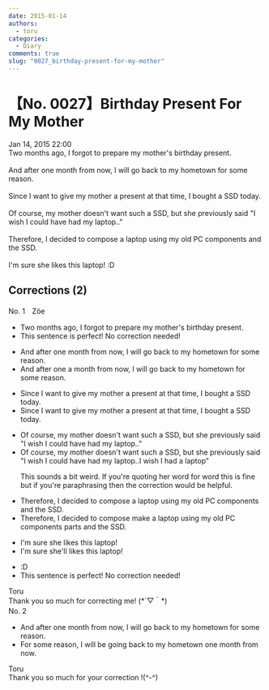 ```yaml
---
date: 2015-01-14
authors:
  - toru
categories:
  - Diary
comments: true
slug: "0027_birthday-present-for-my-mother"
---
```


# 【No. 0027】Birthday Present For My Mother
<div class="date">Jan 14, 2015 22:00</div>
<div id="post"><div id="body_show_ori">
Two months ago, I forgot to prepare my mother's birthday present.<br/><br/>And after one month from now, I will go back to my hometown for some reason.<br/><br/>Since I want to give my mother a present at that time, I bought a SSD today.<br/><br/>Of course, my mother doesn't want such a SSD, but she previously said "I wish I could have had my laptop.."<br/><br/>Therefore, I decided to compose a laptop using my old PC components and the SSD.<br/><br/>I'm sure she likes this laptop! :D
</div></div>

<!-- more -->


## Corrections (2)
<div id="block"><div class="first_name"> No. 1　<span class="just_name">Zöe</span></div><div id="block2">
<ul class="correction_field">
<li class="incorrect">Two months ago, I forgot to prepare my mother's birthday present.</li>
<li class="corrected perfect">This sentence is perfect! No correction needed!</li>
</ul>
<ul class="correction_field">
<li class="incorrect">And after one month from now, I will go back to my hometown for some reason.</li>
<li class="corrected correct">
And <span class="sline">after one</span> <span class="f_red">a</span> month from now, I will go back to my hometown for some reason.
</li>
</ul>
<ul class="correction_field">
<li class="incorrect">Since I want to give my mother a present at that time, I bought a SSD today.</li>
<li class="corrected correct">
Since I want to give my mother a present <span class="sline">at that time</span>, I bought a SSD today.
</li>
</ul>
<ul class="correction_field">
<li class="incorrect">Of course, my mother doesn't want such a SSD, but she previously said "I wish I could have had my laptop.."</li>
<li class="corrected correct">
Of course, my mother doesn't want such a SSD, but she previously said "<span class="f_gray">I wish I could have had my laptop..</span><span class="f_blue">I wish I had a laptop</span>" 
<p class="correction_comment">This sounds a bit weird. If you're quoting her word for word this is fine but if you're paraphrasing then the correction would be helpful.</p>
</li>
</ul>
<ul class="correction_field">
<li class="incorrect">Therefore, I decided to compose a laptop using my old PC components and the SSD.</li>
<li class="corrected correct">
Therefore, I decided to <span class="sline">compose</span><span class="f_blue"> make</span> a laptop using my old PC <span class="sline">components</span><span class="f_blue"> parts</span> and the SSD.
</li>
</ul>
<ul class="correction_field">
<li class="incorrect">I'm sure she likes this laptop!</li>
<li class="corrected correct">
I'm sure she<span class="f_red">'ll</span> like<span class="sline">s</span> this laptop!
</li>
</ul>
<ul class="correction_field">
<li class="incorrect">:D</li>
<li class="corrected perfect">This sentence is perfect! No correction needed!</li>
</ul>
</div><div class="name"><span class="just_name">Toru</span><br>
Thank you so much for correcting me! (*´▽｀*)
</div>
</div>
<div id="block"><div class="first_name"> No. 2　<span class="just_name"></span></div><div id="block2">
<ul class="correction_field">
<li class="incorrect">And after one month from now, I will go back to my hometown for some reason.</li>
<li class="corrected correct">
For some reason, I will be going back to my hometown one month from now.
</li>
</ul>
</div><div class="name"><span class="just_name">Toru</span><br>
Thank you so much for your correction !(^-^)
</div>
</div>
